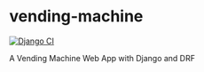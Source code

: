 # vending-machine

[![Django CI](https://github.com/danxuZhang/vending-machine/actions/workflows/django.yml/badge.svg)](https://github.com/danxuZhang/vending-machine/actions/workflows/django.yml)

A Vending Machine Web App with Django and DRF
